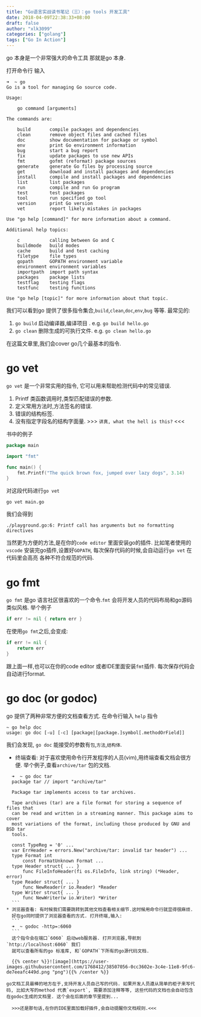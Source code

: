 ```yaml
---
title: "Go语言实战读书笔记（三）：go tools 开发工具"
date: 2018-04-09T22:38:33+08:00
draft: false
author: "xlk3099"
categories: ["golang"]
tags: ["Go In Action"]
---
```

go 本身是一个非常强大的命令工具 那就是go 本身.

打开命令行 输入
```
➜  ~ go
Go is a tool for managing Go source code.

Usage:

	go command [arguments]

The commands are:

	build       compile packages and dependencies
	clean       remove object files and cached files
	doc         show documentation for package or symbol
	env         print Go environment information
	bug         start a bug report
	fix         update packages to use new APIs
	fmt         gofmt (reformat) package sources
	generate    generate Go files by processing source
	get         download and install packages and dependencies
	install     compile and install packages and dependencies
	list        list packages
	run         compile and run Go program
	test        test packages
	tool        run specified go tool
	version     print Go version
	vet         report likely mistakes in packages

Use "go help [command]" for more information about a command.

Additional help topics:

	c           calling between Go and C
	buildmode   build modes
	cache       build and test caching
	filetype    file types
	gopath      GOPATH environment variable
	environment environment variables
	importpath  import path syntax
	packages    package lists
	testflag    testing flags
	testfunc    testing functions

Use "go help [topic]" for more information about that topic.
```
我们可以看到go 提供了很多指令集合,`build`,`clean`,`doc`,`env`,`bug` 等等.
最常见的:

  1. `go build` 启动编译器,编译项目 . e.g. ```go build hello.go```
  2. `go clean` 删除生成的可执行文件. e.g. ```go clean hello.go```
 
在这篇文章里,我们会cover go几个最基本的指令.

# go vet
`go vet` 是一个非常实用的指令, 它可以用来帮助检测代码中的常见错误.

  1. Printf 类函数调用时,类型匹配错误的参数. 
  2. 定义常用方法时,方法签名的错误.
  3. 错误的结构标签.
  4. 没有指定字段名的结构字面量. >>> `讲真, what the hell is this?` <<<

书中的例子
```go
package main

import "fmt"

func main() {
	fmt.Printf("The quick brown fox, jumped over lazy dogs", 3.14)
}

```
对这段代码进行`go vet`
``` 
go vet main.go
```
我们会得到
```
./playground.go:6: Printf call has arguments but no formatting directives
```
当然更为方便的方法,是在你的`code editor` 里面安装go的插件. 比如笔者使用的`vscode` 
安装完go插件,设置好`GOPATH`, 每次保存代码的时候,会自动运行`go vet` 在代码里会高亮
各种不符合规范的代码.

# go fmt
`go fmt` 是go 语言社区很喜欢的一个命令.`fmt` 会将开发人员的代码布局和go源码类似风格.
举个例子

```go
if err != nil { return err }
```

在使用`go fmt`之后,会变成:

```go
if err != nil {
	return err
}
```

跟上面一样,也可以在你的code editor 或者IDE里面安装`fmt`插件. 每次保存代码会自动进行format.

# go doc (or godoc)

go 提供了两种非常方便的文档查看方式. 在命令行输入 `help` 指令

```
~ go help doc
usage: go doc [-u] [-c] [package|[package.]symbol[.methodOrField]]
```

我们会发现, `go doc` 能接受的参数有`包`,`方法`,`结构体`.

  * 终端查看: 对于喜欢使用命令行开发程序的人员(vim),用终端查看文档会很方便. 
	举个例子,查看`archive/tar` 包的文档.
  ```
	➜  ~ go doc tar
	package tar // import "archive/tar"

	Package tar implements access to tar archives.

	Tape archives (tar) are a file format for storing a sequence of files that
	can be read and written in a streaming manner. This package aims to cover
	most variations of the format, including those produced by GNU and BSD tar
	tools.

	const TypeReg = '0' ...
	var ErrHeader = errors.New("archive/tar: invalid tar header") ...
	type Format int
		const FormatUnknown Format ...
	type Header struct{ ... }
		func FileInfoHeader(fi os.FileInfo, link string) (*Header, error)
	type Reader struct{ ... }
		func NewReader(r io.Reader) *Reader
	type Writer struct{ ... }
		func NewWriter(w io.Writer) *Writer
	```
  * 浏览器查看: 有时候我们需要跳转到其他文档查看相关细节.这时候用命令行就显得很麻烦.
    好在go同时提供了浏览器查看的方式. 打开终端,输入:
	```
	➜  ~ godoc -http=:6060 
	```
	这个指令会在端口`6060` 启动web服务器. 打开浏览器,导航到`http://localhost:6060` 我们
	就可以查看所有的go 标准库, 和`GOPATH`下所有的go源代码文档.

	{{% center %}}![image](https://user-images.githubusercontent.com/1768412/38507056-0cc3602e-3c4e-11e8-9fc6-de7eeafc449d.png "png"){{% /center %}}

go文档工具最棒的地方在于,支持开发人员自己写的代码. 如果开发人员遵从简单的柜子来写代码, 比如大写的method 代表`export`, 需要添加注释等等, 这些代码的文档也会自动包含在godoc生成的文档里. 这个会在后面的章节里提到...

	>>>还是那句话,在你的IDE里面加载好插件,会自动提醒你文档规则.<<<

